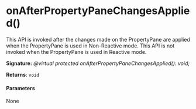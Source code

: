 # onAfterPropertyPaneChangesApplied()




This API is invoked after the changes made on the PropertyPane are applied when the PropertyPane is used in Non-Reactive mode. This API is not invoked when the PropertyPane is used in Reactive mode.

**Signature:** _@virtual protected onAfterPropertyPaneChangesApplied(): void;_

**Returns**: `void`





#### Parameters
None


